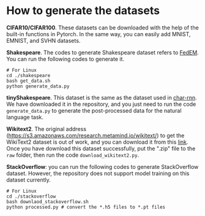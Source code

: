 # How to generate the datasets

**CIFAR10/CIFAR100**. These datasets can be downloaded with the help of the built-in 
functions in Pytorch. In the same way, you can easily add MNIST, EMNIST, and SVHN datasets.

**Shakespeare**. The codes to generate Shakespeare dataset refers to 
[FedEM](https://github.com/omarfoq/FedEM). You can run the following codes to generate it.
```
# For Linux 
cd ./shakespeare
bash get_data.sh
python generate_data.py
```

**tinyShakespeare**. This dataset is the same as the dataset used in [char-rnn](https://github.com/karpathy/char-rnn).
We have downloaded it in the repository, and you just need to run the code `generate_data.py` to 
generate the post-processed data for the natural language task.

**Wikitext2**. The original address (https://s3.amazonaws.com/research.metamind.io/wikitext/) to get the WikiText2 
dataset is out of work, and you can download it from this [link](https://github.com/Snail1502/dataset_d2l). 
Once you have download this dataset successfully, put the ".zip" file to the `raw` folder, then run the code
`download_wikitext2.py`.

**StackOverflow**: you can run the following codes to generate StackOverflow dataset. However, the repository 
does not support model training on this dataset currently.
```
# For Linux 
cd ./stackoverflow
bash downlaod_stackoverflow.sh
python processed.py # convert the *.h5 files to *.pt files
```